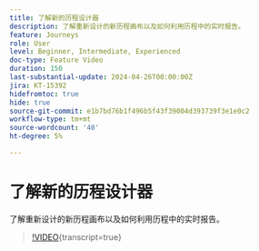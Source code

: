 ```yaml
---
title: 了解新的历程设计器
description: 了解重新设计的新历程画布以及如何利用历程中的实时报告。
feature: Journeys
role: User
level: Beginner, Intermediate, Experienced
doc-type: Feature Video
duration: 150
last-substantial-update: 2024-04-26T00:00:00Z
jira: KT-15392
hidefromtoc: true
hide: true
source-git-commit: e1b7bd76b1f496b5f43f39004d393739f3e1e0c2
workflow-type: tm+mt
source-wordcount: '40'
ht-degree: 5%

---
```



# 了解新的历程设计器

了解重新设计的新历程画布以及如何利用历程中的实时报告。

>[!VIDEO](https://video.tv.adobe.com/v/3428767/?learn=on){transcript=true}
